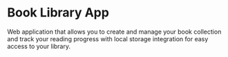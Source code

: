 # Book Library App

Web application that allows you to create and manage your book collection and track your reading progress with local storage integration for easy access to your library.
